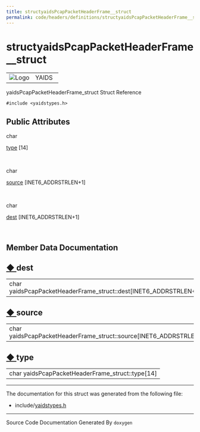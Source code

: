 ```yaml
---
title: structyaidsPcapPacketHeaderFrame__struct
permalink: code/headers/definitions/structyaidsPcapPacketHeaderFrame__struct
---
```

# structyaidsPcapPacketHeaderFrame__struct

<table>
<colgroup>
<col style="width: 50%" />
<col style="width: 50%" />
</colgroup>
<tbody>
<tr class="odd">
<td><img src="/yaids.png" alt="Logo" /></td>
<td><div id="projectname">
YAIDS
</div></td>
</tr>
</tbody>
</table>


yaidsPcapPacketHeaderFrame\_struct Struct Reference

`#include <yaidstypes.h>`

<span id="pub-attribs"></span> Public Attributes
------------------------------------------------

char 

<a href="/code/headers/definitions/structyaidsPcapPacketHeaderFrame__struct#a89c74784185138c3c7f51c358b16105d" class="el">type</a>
\[14\]

 

char 

<a href="/code/headers/definitions/structyaidsPcapPacketHeaderFrame__struct#a264c1c92eb83883dedfdb9f4ff47c321" class="el">source</a>
\[INET6\_ADDRSTRLEN+1\]

 

char 

<a href="/code/headers/definitions/structyaidsPcapPacketHeaderFrame__struct#a66635cb4ad4018636b118c2c281e7044" class="el">dest</a>
\[INET6\_ADDRSTRLEN+1\]

 

Member Data Documentation
-------------------------

<span id="a66635cb4ad4018636b118c2c281e7044"></span>

<span class="permalink">[◆ ](#a66635cb4ad4018636b118c2c281e7044)</span>dest
---------------------------------------------------------------------------

<table>
<tbody>
<tr class="odd">
<td>char yaidsPcapPacketHeaderFrame_struct::dest[INET6_ADDRSTRLEN+1]</td>
</tr>
</tbody>
</table>

<span id="a264c1c92eb83883dedfdb9f4ff47c321"></span>

<span class="permalink">[◆ ](#a264c1c92eb83883dedfdb9f4ff47c321)</span>source
-----------------------------------------------------------------------------

<table>
<tbody>
<tr class="odd">
<td>char yaidsPcapPacketHeaderFrame_struct::source[INET6_ADDRSTRLEN+1]</td>
</tr>
</tbody>
</table>

<span id="a89c74784185138c3c7f51c358b16105d"></span>

<span class="permalink">[◆ ](#a89c74784185138c3c7f51c358b16105d)</span>type
---------------------------------------------------------------------------

<table>
<tbody>
<tr class="odd">
<td>char yaidsPcapPacketHeaderFrame_struct::type[14]</td>
</tr>
</tbody>
</table>

------------------------------------------------------------------------

The documentation for this struct was generated from the following file:

-   include/<a href="/code/headers/yaidstypes" class="el">yaidstypes.h</a>

------------------------------------------------------------------------

<span class="small">Source Code Documentation Generated By `doxygen`</span>  
